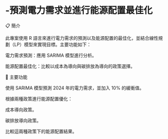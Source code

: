 # -預測電力需求並進行能源配置最佳化

📋 簡介

此專案使用 R 語言來進行電力需求的預測以及能源配置的最佳化，並結合線性規劃（LP）模型來實現目標。主要功能如下：

電力需求預測：應用 SARIMA 模型進行分析。

能源配置最佳化：比較以成本為導向與碳排放為導向的政策選擇。

🚀 主要功能

使用 SARIMA 模型預測 2024 年的電力需求，並加入 10% 的緩衝值。

根據兩種政策進行能源配置優化：

成本導向政策。

碳排放導向政策。

比較這兩種政策下的能源配置結果。
